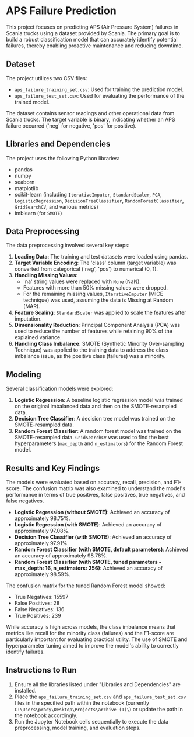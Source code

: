 # APS Failure Prediction

This project focuses on predicting APS (Air Pressure System) failures in Scania trucks using a dataset provided by Scania. The primary goal is to build a robust classification model that can accurately identify potential failures, thereby enabling proactive maintenance and reducing downtime.

## Dataset

The project utilizes two CSV files:
* `aps_failure_training_set.csv`: Used for training the prediction model.
* `aps_failure_test_set.csv`: Used for evaluating the performance of the trained model.

The dataset contains sensor readings and other operational data from Scania trucks. The target variable is binary, indicating whether an APS failure occurred ('neg' for negative, 'pos' for positive).

## Libraries and Dependencies

The project uses the following Python libraries:
* pandas
* numpy
* seaborn
* matplotlib
* scikit-learn (including `IterativeImputer`, `StandardScaler`, `PCA`, `LogisticRegression`, `DecisionTreeClassifier`, `RandomForestClassifier`, `GridSearchCV`, and various metrics)
* imblearn (for `SMOTE`)

## Data Preprocessing

The data preprocessing involved several key steps:
1.  **Loading Data**: The training and test datasets were loaded using pandas.
2.  **Target Variable Encoding**: The 'class' column (target variable) was converted from categorical ('neg', 'pos') to numerical (0, 1).
3.  **Handling Missing Values**:
    * 'na' string values were replaced with `None` (NaN).
    * Features with more than 50% missing values were dropped.
    * For the remaining missing values, `IterativeImputer` (MICE technique) was used, assuming the data is Missing at Random (MAR).
4.  **Feature Scaling**: `StandardScaler` was applied to scale the features after imputation.
5.  **Dimensionality Reduction**: Principal Component Analysis (PCA) was used to reduce the number of features while retaining 90% of the explained variance.
6.  **Handling Class Imbalance**: SMOTE (Synthetic Minority Over-sampling Technique) was applied to the training data to address the class imbalance issue, as the positive class (failures) was a minority.

## Modeling

Several classification models were explored:
1.  **Logistic Regression**: A baseline logistic regression model was trained on the original imbalanced data and then on the SMOTE-resampled data.
2.  **Decision Tree Classifier**: A decision tree model was trained on the SMOTE-resampled data.
3.  **Random Forest Classifier**: A random forest model was trained on the SMOTE-resampled data. `GridSearchCV` was used to find the best hyperparameters (`max_depth` and `n_estimators`) for the Random Forest model.

## Results and Key Findings

The models were evaluated based on accuracy, recall, precision, and F1-score. The confusion matrix was also examined to understand the model's performance in terms of true positives, false positives, true negatives, and false negatives.

* **Logistic Regression (without SMOTE)**: Achieved an accuracy of approximately 98.75%.
* **Logistic Regression (with SMOTE)**: Achieved an accuracy of approximately 97.08%.
* **Decision Tree Classifier (with SMOTE)**: Achieved an accuracy of approximately 97.91%.
* **Random Forest Classifier (with SMOTE, default parameters)**: Achieved an accuracy of approximately 98.78%.
* **Random Forest Classifier (with SMOTE, tuned parameters - max\_depth: 16, n\_estimators: 256)**: Achieved an accuracy of approximately 98.59%.

The confusion matrix for the tuned Random Forest model showed:
* True Negatives: 15597
* False Positives: 28
* False Negatives: 136
* True Positives: 239

While accuracy is high across models, the class imbalance means that metrics like recall for the minority class (failures) and the F1-score are particularly important for evaluating practical utility. The use of SMOTE and hyperparameter tuning aimed to improve the model's ability to correctly identify failures.

## Instructions to Run

1.  Ensure all the libraries listed under "Libraries and Dependencies" are installed.
2.  Place the `aps_failure_training_set.csv` and `aps_failure_test_set.csv` files in the specified path within the notebook (currently `C:\Users\prady\Desktop\Projects\archive (1)\`) or update the path in the notebook accordingly.
3.  Run the Jupyter Notebook cells sequentially to execute the data preprocessing, model training, and evaluation steps.

